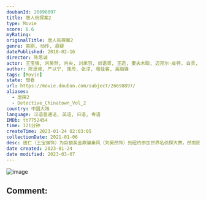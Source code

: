 ```yaml
---
doubanId: 26698897
title: 唐人街探案2
type: Movie
score: 6.6
myRating: 
originalTitle: 唐人街探案2
genre: 喜剧, 动作, 悬疑
datePublished: 2018-02-16
director: 陈思诚
actor: 王宝强, 刘昊然, 肖央, 刘承羽, 尚语贤, 王迅, 妻夫木聪, 迈克尔·皮特, 白灵, 元华, 曾江, 王成思, 杨金赐, 范湉湉, 佟丽娅, 陈思诚, 黄西, 赛维·克劳福德, 埃里卡·罗贝尔, 布雷特·阿扎尔, 卡伦·科尔, 詹妮弗·董, 达伦·格罗夫纳, 瑞秋·麦克菲, 丹尼尔·哈格里夫, 盖尔·塞缪尔斯, 斯丁克·费舍尔, 马特·佩菲托, 索尼娅·达玛·洛佩斯, 因加·巴拉德, 迈克·佩菲托, 艾米·乔·菲利普斯, 约书亚·舒巴特, 奥斯丁·谷, 纳德·哈桑, 利娜·戴维斯, 约翰·蒙丁, 亚历克斯·休梅克, 克里斯·特拉, 贝尼亚·, 凯文·马修·麦克唐纳, 肯尼思·马哈拉杰, 詹姆斯·爱德华·亚历山大, 凯文·迈克尔·肯尼迪, undefined, 鲍比·哈登, 文森·格尔曼, 罗伯特·约翰·加拉格尔, 迈克尔·德拉姆戈尔德, 珠儿·布里梅杰, 斯佩尔曼·
author: 陈思诚, 严以宁, 莲舟, 张淳, 程佳客, 高丽锋
tags: [Movie]
state: 想看
url: https://movie.douban.com/subject/26698897/
aliases:
  - 唐探2
  - Detective_Chinatown_Vol_2
country: 中国大陆
language: 汉语普通话, 英语, 日语, 粤语
IMDb: tt7752454
time: 121分钟
createTime: 2023-01-24 02:03:05
collectionDate: 2021-01-06
desc: 唐仁（王宝强饰）为巨额奖金欺骗秦风（刘昊然饰）到纽约参加世界名侦探大赛，然而随着和世界各国侦探们啼笑皆非的较量，两人却发现了隐藏在这次挑战背后的更大秘密...
date created: 2023-01-24
date modified: 2023-03-07
---
```


![image](p2512717519.jpg)

Comment:
---
